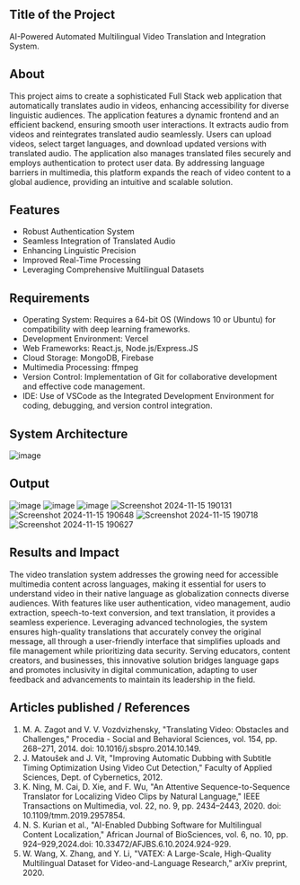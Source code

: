 ## Title of the Project
AI-Powered Automated Multilingual Video Translation and Integration System.

## About
This project aims to create a sophisticated Full Stack web application that automatically translates audio in videos, enhancing accessibility for diverse linguistic audiences. The application features a dynamic frontend and an efficient backend, ensuring smooth user interactions. It extracts audio from videos and reintegrates translated audio seamlessly. Users can upload videos, select target languages, and download updated versions with translated audio. The application also manages translated files securely and employs authentication to protect user data. By addressing language barriers in multimedia, this platform expands the reach of video content to a global audience, providing an intuitive and scalable solution.

## Features
- Robust Authentication System
- Seamless Integration of Translated Audio
- Enhancing Linguistic Precision
- Improved Real-Time Processing
- Leveraging Comprehensive Multilingual Datasets

## Requirements
* Operating System: Requires a 64-bit OS (Windows 10 or Ubuntu) for compatibility with deep learning frameworks.
* Development Environment: Vercel
* Web Frameworks: React.js, Node.js/Express.JS
* Cloud Storage: MongoDB, Firebase
* Multimedia Processing: ffmpeg
* Version Control: Implementation of Git for collaborative development and effective code management.
* IDE: Use of VSCode as the Integrated Development Environment for coding, debugging, and version control integration.

## System Architecture
![image](https://github.com/user-attachments/assets/7b7a800e-6aea-4af6-a98e-ee968f27a241)

## Output
![image](https://github.com/user-attachments/assets/4d28544d-9019-432a-baf5-e18a22a379f5)
![image](https://github.com/user-attachments/assets/0bbac801-cdab-44c7-9c72-86eaa78e66a1)
![image](https://github.com/user-attachments/assets/43d2dcf9-e665-4447-9eb8-a0811f4a6f18)
![Screenshot 2024-11-15 190131](https://github.com/user-attachments/assets/5b7d023f-41aa-4f99-8f39-f901488be44b)
![Screenshot 2024-11-15 190648](https://github.com/user-attachments/assets/2cca5e0b-5fae-4eac-ab4e-1f0db6d66448)
![Screenshot 2024-11-15 190718](https://github.com/user-attachments/assets/5ada8aed-cc46-4a18-b76d-21f6b5a59379)
![Screenshot 2024-11-15 190627](https://github.com/user-attachments/assets/e4c80e75-ba60-4b47-bff2-4442d0404c0d)

## Results and Impact
The video translation system addresses the growing need for accessible multimedia content across languages, making it essential for users to understand video in their native language as globalization connects diverse audiences. With features like user authentication, video management, audio extraction, speech-to-text conversion, and text translation, it provides a seamless experience. Leveraging advanced technologies, the system ensures high-quality translations that accurately convey the original message, all through a user-friendly interface that simplifies uploads and file management while prioritizing data security. Serving educators, content creators, and businesses, this innovative solution bridges language gaps and promotes inclusivity in digital communication, adapting to user feedback and advancements to maintain its leadership in the field.

## Articles published / References
1. M. A. Zagot and V. V. Vozdvizhensky, "Translating Video: Obstacles and Challenges," Procedia - Social and Behavioral Sciences, vol. 154, pp. 268–271, 2014. doi: 10.1016/j.sbspro.2014.10.149.
2. J. Matoušek and J. Vít, "Improving Automatic Dubbing with Subtitle Timing Optimization Using Video Cut Detection," Faculty of Applied Sciences, Dept. of Cybernetics, 2012.
3. K. Ning, M. Cai, D. Xie, and F. Wu, "An Attentive Sequence-to-Sequence Translator for Localizing Video Clips by Natural Language," IEEE Transactions on Multimedia, vol. 22, no. 9, pp. 2434–2443, 2020. doi: 10.1109/tmm.2019.2957854.
4. N. S. Kurian et al., "AI-Enabled Dubbing Software for Multilingual Content Localization," African Journal of BioSciences, vol. 6, no. 10, pp. 924–929,2024.doi: 10.33472/AFJBS.6.10.2024.924-929.
5. W. Wang, X. Zhang, and Y. Li, "VATEX: A Large-Scale, High-Quality Multilingual Dataset for Video-and-Language Research," arXiv preprint, 2020.
